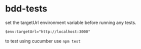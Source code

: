 # bdd-tests

set the targetUrl environment variable before running any tests.  

`$env:targetUrl="http://localhost:3000"`

to test using cucumber use `npm test`